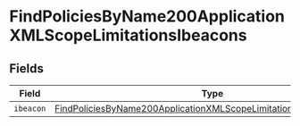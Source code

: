 # FindPoliciesByName200ApplicationXMLScopeLimitationsIbeacons


## Fields

| Field                                                                                                                                                               | Type                                                                                                                                                                | Required                                                                                                                                                            | Description                                                                                                                                                         |
| ------------------------------------------------------------------------------------------------------------------------------------------------------------------- | ------------------------------------------------------------------------------------------------------------------------------------------------------------------- | ------------------------------------------------------------------------------------------------------------------------------------------------------------------- | ------------------------------------------------------------------------------------------------------------------------------------------------------------------- |
| `ibeacon`                                                                                                                                                           | [FindPoliciesByName200ApplicationXMLScopeLimitationsIbeaconsIbeacon](../../models/operations/findpoliciesbyname200applicationxmlscopelimitationsibeaconsibeacon.md) | :heavy_minus_sign:                                                                                                                                                  | N/A                                                                                                                                                                 |